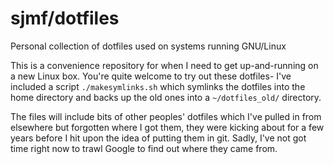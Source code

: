 # sjmf/dotfiles
Personal collection of dotfiles used on systems running GNU/Linux

This is a convenience repository for when I need to get up-and-running on a new Linux box. You're quite welcome to try out these dotfiles- I've included a script `./makesymlinks.sh` which symlinks the dotfiles into the home directory and backs up the old ones into a `~/dotfiles_old/` directory.

The files will include bits of other peoples' dotfiles which I've pulled in from elsewhere but forgotten where I got them, they were kicking about for a few years before I hit upon the idea of putting them in git. Sadly, I've not got time right now to trawl Google to find out where they came from.
